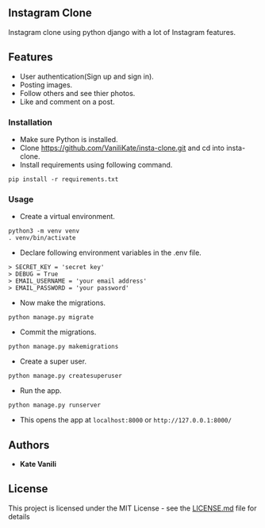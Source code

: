 ## Instagram Clone
Instagram clone using python django with a lot of Instagram features.

## Features
- User authentication(Sign up and sign in).
- Posting images.
- Follow others and see thier photos.
- Like and comment on a post.

### Installation
- Make sure Python is installed.
- Clone https://github.com/VaniliKate/insta-clone.git and cd into insta-clone.
- Install requirements using following command.
```
pip install -r requirements.txt
```
### Usage
- Create a virtual environment.
```
python3 -m venv venv
. venv/bin/activate
```

- Declare following environment variables in the .env file.
```
> SECRET_KEY = 'secret key'
> DEBUG = True
> EMAIL_USERNAME = 'your email address'
> EMAIL_PASSWORD = 'your password' 
```
- Now make the migrations.
```
python manage.py migrate
```
- Commit the migrations.
```
python manage.py makemigrations
```
- Create a super user.
```
python manage.py createsuperuser
```
- Run the app.
```
python manage.py runserver
```
- This opens the app at `localhost:8000` or `http://127.0.0.1:8000/`

## Authors

* **Kate Vanili** 

## License

This project is licensed under the MIT License - see the [LICENSE.md](LICENSE.md) file for details
